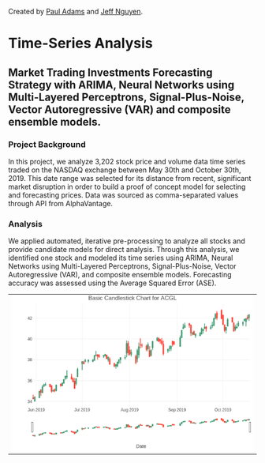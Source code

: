 Created by [Paul Adams](https://github.com/PaulAdams4361) and [Jeff Nguyen](https://github.com/7446Nguyen).
# Time-Series Analysis 
## Market Trading Investments Forecasting Strategy with ARIMA, Neural Networks using Multi-Layered Perceptrons, Signal-Plus-Noise, Vector Autoregressive (VAR) and composite ensemble models.
### Project Background
In this project, we analyze 3,202 stock price and volume data time series traded on the NASDAQ exchange between May 30th and October 30th, 2019. This date range was selected for its distance from recent, significant market disruption in order to build a proof of concept model for selecting and forecasting prices. Data was sourced as comma-separated values through API from AlphaVantage.

### Analysis
We applied automated, iterative pre-processing to analyze all stocks and provide candidate models for direct analysis. Through this analysis, we identified one stock and modeled its time series using ARIMA, Neural Networks using Multi-Layered Perceptrons, Signal-Plus-Noise, Vector Autoregressive (VAR), and composite ensemble models. Forecasting accuracy was assessed using the Average Squared Error (ASE).


<p align="center">
  <table><tr><td>
    <img src="./project_files/images/Candlestick_Plot.png" class="border">
  </td></tr></table>
</p>
